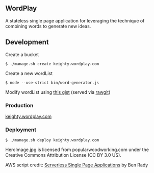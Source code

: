 ## WordPlay

A stateless single page application for leveraging the technique of combining words to generate new ideas.

## Development
Create a bucket

```
$ ./manage.sh create keighty.wordplay.com
```

Create a new wordList

```
$ node --use-strict bin/word-generator.js
```

Modify wordList using [this gist](https://gist.github.com/keighty/2ae5c9e5c325d7f9b8d80425e59520b7#file-noun-verbs-json)
(served via [rawgit](https://rawgit.com/))

### Production
[keighty.wordplay.com](http://keighty.wordplay.com.s3-website-us-east-1.amazonaws.com)

### Deployment
```
$ ./manage.sh deploy keighty.wordplay.com
```

HeroImage.jpg is licensed from popularwoodworking.com under the Creative Commons Attribution License (CC BY 3.0 US).

AWS script credit: [Serverless Single Page Applications](https://pragprog.com/book/brapps/serverless-single-page-apps) by Ben Rady
